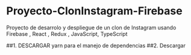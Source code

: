 # Proyecto-ClonInstagram-Firebase
Proyecto de desarrolo y despliegue de un clon de Instagram usando Firebase , React , Redux , JavaScript, TypeScript

##1. DESCARGAR yarn para el manejo de dependencias
##2. Descargar 


